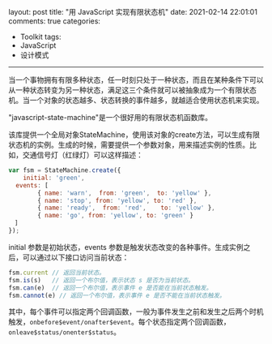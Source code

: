 layout: post
title: "用 JavaScript 实现有限状态机"
date: 2021-02-14 22:01:01
comments: true
categories: 
- Toolkit
tags:
- JavaScript
- 设计模式
---

当一个事物拥有有限多种状态，任一时刻只处于一种状态，而且在某种条件下可以从一种状态转变为另一种状态，满足这三个条件就可以被抽象成为一个有限状态机。当一个对象的状态越多、状态转换的事件越多，就越适合使用状态机来实现。

"javascript-state-machine"是一个很好用的有限状态机函数库。

<!-- more -->

该库提供一个全局对象StateMachine，使用该对象的create方法，可以生成有限状态机的实例。生成的时候，需要提供一个参数对象，用来描述实例的性质。比如，交通信号灯（红绿灯）可以这样描述：

```jsx
var fsm = StateMachine.create({
	initial: 'green',
  events: [
		{ name: 'warn',  from: 'green',  to: 'yellow' },
		{ name: 'stop', from: 'yellow', to: 'red' },
		{ name: 'ready',  from: 'red',    to: 'yellow' },
		{ name: 'go', from: 'yellow', to: 'green' }
　]
});
```

initial 参数是初始状态，events 参数是触发状态改变的各种事件。生成实例之后，可以通过以下接口访问当前状态：

```jsx
fsm.current // 返回当前状态。
fsm.is(s)   // 返回一个布尔值，表示状态 s 是否为当前状态。
fsm.can(e)  // 返回一个布尔值，表示事件 e 是否能在当前状态触发。
fsm.cannot(e) // 返回一个布尔值，表示事件 e 是否不能在当前状态触发。
```

其中，每个事件可以指定两个回调函数，一般为事件发生之前和发生之后两个时机触发，`onbefore$event/onafter$event`。每个状态指定两个回调函数，`onleave$status/onenter$status`。